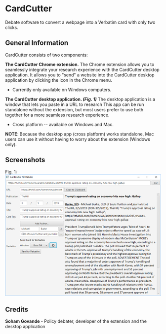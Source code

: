 # CardCutter
Debate software to convert a webpage into a Verbatim card with only two clicks.

## General Information

CardCutter consists of two components:

**The CardCutter Chrome extension.** 
The Chrome extension allows you to seamlessly integrate your research experience with the CardCutter desktop application.
It allows you to "send" a website into the CardCutter desktop application by clicking the icon in the Chrome menu.

- Currently only available on Windows computers. 

**The CardCutter desktop application. _(Fig. 1)_**
The desktop application is a window that lets you paste in a URL to research
This app can be run standalone without the extension, but most users prefer to use both together for a more seamless research experience.
- Cross platform -- available on Windows and Mac.

**NOTE**: Because the desktop app (cross platform) works standalone, Mac users can use it without having to worry about the extension (Windows only).   

## Screenshots

Fig. 1:
![CardCutter Window](doc_res/cardcutter_example_window.PNG)

## Credits
**Soham Govande** - Policy debater, developer of the extension and the desktop application
 